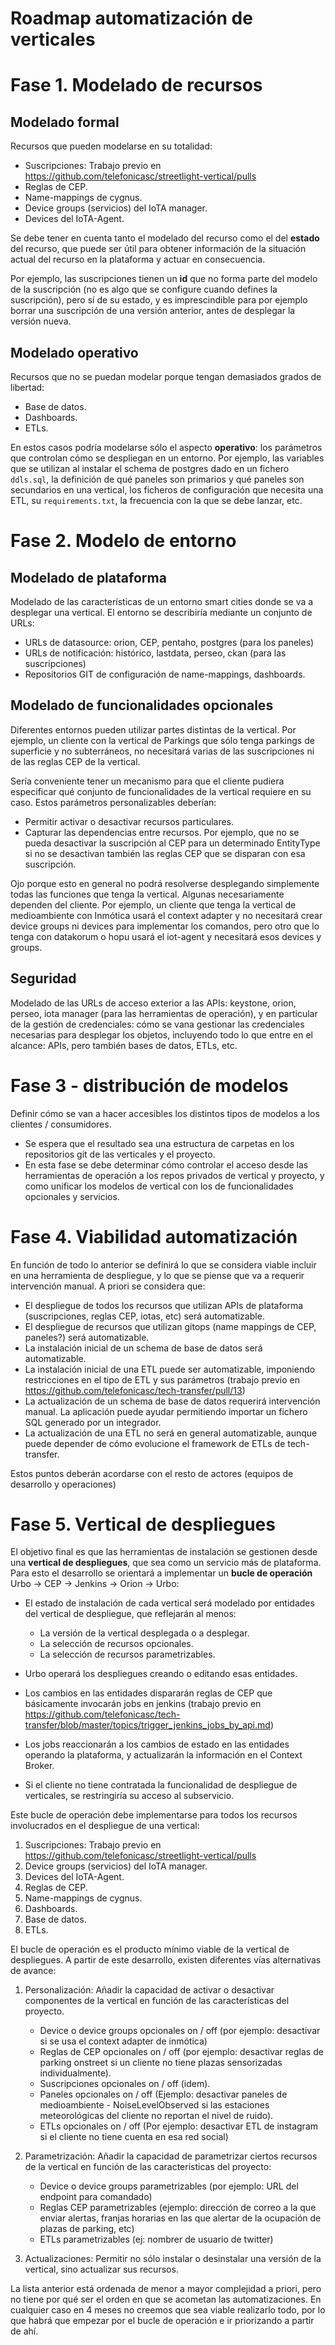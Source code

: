 # Roadmap automatización de verticales

# Fase 1. Modelado de recursos

## Modelado formal

Recursos que pueden modelarse en su totalidad:

- Suscripciones: Trabajo previo en https://github.com/telefonicasc/streetlight-vertical/pulls
- Reglas de CEP.
- Name-mappings de cygnus.
- Device groups (servicios) del IoTA manager.
- Devices del IoTA-Agent.

Se debe tener en cuenta tanto el modelado del recurso como el del **estado** del recurso, que puede ser útil para obtener información de la situación actual del recurso en la plataforma y actuar en consecuencia.

Por ejemplo, las suscripciones tienen un **id** que no forma parte del modelo de la suscripción (no es algo que se configure cuando defines la suscripción), pero sí de su estado, y es imprescindible para por ejemplo borrar una suscripción de una versión anterior, antes de desplegar la versión nueva.

## Modelado operativo

Recursos que no se puedan modelar porque tengan demasiados grados de libertad:

- Base de datos.
- Dashboards.
- ETLs.

En estos casos podría modelarse sólo el aspecto **operativo**: los parámetros que controlan cómo se despliegan en un entorno. Por ejemplo, las variables que se utilizan al instalar el schema de postgres dado en un fichero `ddls.sql`, la definición de qué paneles son primarios y qué paneles son secundarios en una vertical, los ficheros de configuración que necesita una ETL, su `requirements.txt`, la frecuencia con la que se debe lanzar, etc.

# Fase 2. Modelo de entorno

## Modelado de plataforma

Modelado de las características de un entorno smart cities donde se va a desplegar una vertical. El entorno se describiría mediante un conjunto de URLs:

- URLs de datasource: orion, CEP, pentaho, postgres (para los paneles)
- URLs de notificación: histórico, lastdata, perseo, ckan (para las suscripciones)
- Repositorios GIT de configuración de name-mappings, dashboards.

## Modelado de funcionalidades opcionales

Diferentes entornos pueden utilizar partes distintas de la vertical. Por ejemplo, un cliente con la vertical de Parkings que sólo tenga parkings de superficie y no subterráneos, no necesitará varias de las suscripciones ni de las reglas CEP de la vertical.

Sería conveniente tener un mecanismo para que el cliente pudiera especificar qué conjunto de funcionalidades de la vertical requiere en su caso. Estos parámetros personalizables deberían:

- Permitir activar o desactivar recursos particulares.
- Capturar las dependencias entre recursos. Por ejemplo, que no se pueda desactivar la suscripción al CEP para un determinado EntityType si no se desactivan también las reglas CEP que se disparan con esa suscripción.

Ojo porque esto en general no podrá resolverse desplegando simplemente todas las funciones que tenga la vertical. Algunas necesariamente dependen del cliente. Por ejemplo, un cliente que tenga la vertical de medioambiente con Inmótica usará el context adapter y no necesitará crear device groups ni devices para implementar los comandos, pero otro que lo tenga con datakorum o hopu usará el iot-agent y necesitará esos devices y groups.

## Seguridad

Modelado de las URLs de acceso exterior a las APIs: keystone, orion, perseo, iota manager (para las herramientas de operación), y en particular de la gestión de credenciales: cómo se vana  gestionar las credenciales necesarias para desplegar los objetos, incluyendo todo lo que entre en el alcance: APIs, pero también bases de datos, ETLs, etc.

# Fase 3 - distribución de modelos

Definir cómo se van a hacer accesibles los distintos tipos de modelos a los clientes / consumidores.

- Se espera que el resultado sea una estructura de carpetas en los repositorios git de las verticales y el proyecto.
- En esta fase se debe determinar cómo controlar el acceso desde las herramientas de operación a los repos privados de vertical y proyecto, y como unificar los modelos de vertical con los de funcionalidades opcionales y servicios.

# Fase 4. Viabilidad automatización

En función de todo lo anterior se definirá lo que se considera viable incluir en una herramienta de despliegue, y lo que se piense que va a requerir intervención manual. A priori se considera que:

- El despliegue de todos los recursos que utilizan APIs de plataforma (suscripciones, reglas CEP, iotas, etc) será automatizable.
- El despliegue de recursos que utilizan gitops (name mappings de CEP, paneles?) será automatizable.
- La instalación inicial de un schema de base de datos será automatizable.
- La instalación inicial de una ETL puede ser automatizable, imponiendo restricciones en el tipo de ETL y sus parámetros (trabajo previo en  https://github.com/telefonicasc/tech-transfer/pull/13)
- La actualización de un schema de base de datos requerirá intervención manual. La aplicación puede ayudar permitiendo importar un fichero SQL generado por un integrador.
- La actualización de una ETL no será en general automatizable, aunque puede depender de cómo evolucione el framework de ETLs de tech-transfer.

Estos puntos deberán acordarse con el resto de actores (equipos de desarrollo y operaciones)

# Fase 5. Vertical de despliegues

El objetivo final es que las herramientas de instalación se gestionen desde una **vertical de despliegues**, que sea como un servicio más de plataforma. Para esto el desarrollo se orientará a implementar un **bucle de operación** Urbo -> CEP -> Jenkins -> Orion -> Urbo:

- El estado de instalación de cada vertical será modelado por entidades del vertical de despliegue, que reflejarán al menos:

  - La versión de la vertical desplegada o a desplegar.
  - La selección de recursos opcionales.
  - La selección de recursos parametrizables.

- Urbo operará los despliegues creando o editando esas entidades.
- Los cambios en las entidades dispararán reglas de CEP que básicamente invocarán jobs en jenkins (trabajo previo en https://github.com/telefonicasc/tech-transfer/blob/master/topics/trigger_jenkins_jobs_by_api.md)
- Los jobs reaccionarán a los cambios de estado en las entidades operando la plataforma, y actualizarán la información en el Context Broker.
- Si el cliente no tiene contratada la funcionalidad de despliegue de verticales, se restringiría su acceso al subservicio.

Este bucle de operación debe implementarse para todos los recursos involucrados en el despliegue de una vertical:

1. Suscripciones: Trabajo previo en https://github.com/telefonicasc/streetlight-vertical/pulls
2. Device groups (servicios) del IoTA manager.
3. Devices del IoTA-Agent.
4. Reglas de CEP.
5. Name-mappings de cygnus.
6. Dashboards.
7. Base de datos.
8. ETLs.

El bucle de operación es el producto mínimo viable de la vertical de despliegues. A partir de este desarrollo, existen diferentes vías alternativas de avance:

1. Personalización: Añadir la capacidad de activar o desactivar componentes de la vertical en función de las características del proyecto.

    - Device o device groups opcionales on / off (por ejemplo: desactivar si se usa el context adapter de inmótica)
    - Reglas de CEP opcionales on / off (por ejemplo: desactivar reglas de parking onstreet si un cliente no tiene plazas sensorizadas individualmente).
    - Suscripciones opcionales on / off (idem).
    - Paneles opcionales on / off (Ejemplo: desactivar paneles de medioambiente - NoiseLevelObserved si las estaciones meteorológicas del cliente no reportan el nivel de ruido).
    - ETLs opcionales on / off (Por ejemplo: desactivar ETL de instagram si el cliente no tiene cuenta en esa red social)

2. Parametrización: Añadir la capacidad de parametrizar ciertos recursos de la vertical en función de las características del proyecto:

    - Device o device groups parametrizables (por ejemplo: URL del endpoint para comandado)
    - Reglas CEP parametrizables (ejemplo: dirección de correo a la que enviar alertas, franjas horarias en las que alertar de la ocupación de plazas de parking, etc)
    - ETLs parametrizables (ej: nombrer de usuario de twitter)

3. Actualizaciones: Permitir no sólo instalar o desinstalar una versión de la vertical, sino actualizar sus recursos.

La lista anterior está ordenada de menor a mayor complejidad a priori, pero no tiene por qué ser el orden en que se acometan las automatizaciones. En cualquier caso en 4 meses no creemos que sea viable realizarlo todo, por lo que habrá que empezar por el bucle de operación e ir priorizando a partir de ahí.
